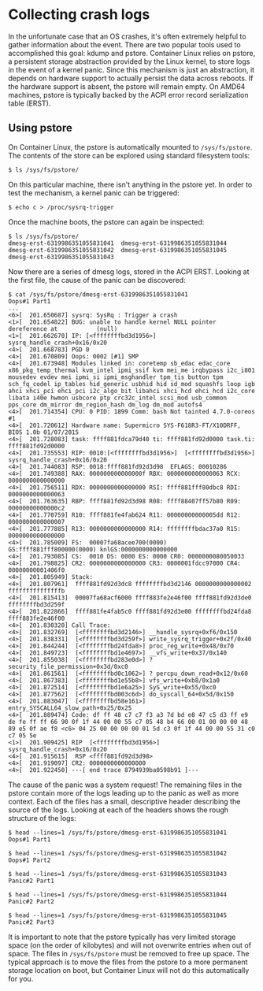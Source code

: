 # Collecting crash logs

In the unfortunate case that an OS crashes, it's often extremely helpful to gather information about the event. There are two popular tools used to accomplished this goal: kdump and pstore. Container Linux relies on pstore, a persistent storage abstraction provided by the Linux kernel, to store logs in the event of a kernel panic. Since this mechanism is just an abstraction, it depends on hardware support to actually persist the data across reboots. If the hardware support is absent, the pstore will remain empty. On AMD64 machines, pstore is typically backed by the ACPI error record serialization table (ERST).

## Using pstore

On Container Linux, the pstore is automatically mounted to `/sys/fs/pstore`. The contents of the store can be explored using standard filesystem tools:

```
$ ls /sys/fs/pstore/
```

On this particular machine, there isn't anything in the pstore yet. In order to test the mechanism, a kernel panic can be triggered:

```
$ echo c > /proc/sysrq-trigger
```

Once the machine boots, the pstore can again be inspected:

```
$ ls /sys/fs/pstore/
dmesg-erst-6319986351055831041  dmesg-erst-6319986351055831044
dmesg-erst-6319986351055831042  dmesg-erst-6319986351055831045
dmesg-erst-6319986351055831043
```

Now there are a series of dmesg logs, stored in the ACPI ERST. Looking at the first file, the cause of the panic can be discovered:

```
$ cat /sys/fs/pstore/dmesg-erst-6319986351055831041
Oops#1 Part1
...
<6>[  201.650687] sysrq: SysRq : Trigger a crash
<1>[  201.654822] BUG: unable to handle kernel NULL pointer dereference at           (null)
<1>[  201.662670] IP: [<ffffffffbd3d1956>] sysrq_handle_crash+0x16/0x20
<4>[  201.668783] PGD 0 
<4>[  201.670809] Oops: 0002 [#1] SMP
<4>[  201.673948] Modules linked in: coretemp sb_edac edac_core x86_pkg_temp_thermal kvm_intel ipmi_ssif kvm mei_me irqbypass i2c_i801 mousedev evdev mei ipmi_si ipmi_msghandler tpm_tis button tpm sch_fq_codel ip_tables hid_generic usbhid hid sd_mod squashfs loop igb ahci xhci_pci ehci_pci i2c_algo_bit libahci xhci_hcd ehci_hcd i2c_core libata i40e hwmon usbcore ptp crc32c_intel scsi_mod usb_common pps_core dm_mirror dm_region_hash dm_log dm_mod autofs4
<4>[  201.714354] CPU: 0 PID: 1899 Comm: bash Not tainted 4.7.0-coreos #1
<4>[  201.720612] Hardware name: Supermicro SYS-F618R3-FT/X10DRFF, BIOS 1.0b 01/07/2015
<4>[  201.728083] task: ffff881fdca79d40 ti: ffff881fd92d0000 task.ti: ffff881fd92d0000
<4>[  201.735553] RIP: 0010:[<ffffffffbd3d1956>]  [<ffffffffbd3d1956>] sysrq_handle_crash+0x16/0x20
<4>[  201.744083] RSP: 0018:ffff881fd92d3d98  EFLAGS: 00010286
<4>[  201.749388] RAX: 000000000000000f RBX: 0000000000000063 RCX: 0000000000000000
<4>[  201.756511] RDX: 0000000000000000 RSI: ffff881fff80dbc8 RDI: 0000000000000063
<4>[  201.763635] RBP: ffff881fd92d3d98 R08: ffff88407ff57b80 R09: 00000000000000c2
<4>[  201.770759] R10: ffff881fe4fab624 R11: 00000000000005dd R12: 0000000000000007
<4>[  201.777885] R13: 0000000000000000 R14: ffffffffbdac37a0 R15: 0000000000000000
<4>[  201.785009] FS:  00007fa68acee700(0000) GS:ffff881fff800000(0000) knlGS:0000000000000000
<4>[  201.793085] CS:  0010 DS: 0000 ES: 0000 CR0: 0000000080050033
<4>[  201.798825] CR2: 0000000000000000 CR3: 0000001fdcc97000 CR4: 00000000001406f0
<4>[  201.805949] Stack:
<4>[  201.807961]  ffff881fd92d3dc8 ffffffffbd3d2146 0000000000000002 fffffffffffffffb
<4>[  201.815413]  00007fa68acf6000 ffff883fe2e46f00 ffff881fd92d3de0 ffffffffbd3d259f
<4>[  201.822866]  ffff881fe4fab5c0 ffff881fd92d3e00 ffffffffbd24fda8 ffff883fe2e46f00
<4>[  201.830320] Call Trace:
<4>[  201.832769]  [<ffffffffbd3d2146>] __handle_sysrq+0xf6/0x150
<4>[  201.838331]  [<ffffffffbd3d259f>] write_sysrq_trigger+0x2f/0x40
<4>[  201.844244]  [<ffffffffbd24fda8>] proc_reg_write+0x48/0x70
<4>[  201.849723]  [<ffffffffbd1e4697>] __vfs_write+0x37/0x140
<4>[  201.855038]  [<ffffffffbd283e0d>] ? security_file_permission+0x3d/0xc0
<4>[  201.861561]  [<ffffffffbd0c1062>] ? percpu_down_read+0x12/0x60
<4>[  201.867383]  [<ffffffffbd1e55b8>] vfs_write+0xb8/0x1a0
<4>[  201.872514]  [<ffffffffbd1e6a25>] SyS_write+0x55/0xc0
<4>[  201.877562]  [<ffffffffbd003c6d>] do_syscall_64+0x5d/0x150
<4>[  201.883047]  [<ffffffffbd58e161>] entry_SYSCALL64_slow_path+0x25/0x25
<4>[  201.889474] Code: df ff 48 c7 c7 f3 a3 7d bd e8 47 c5 d3 ff e9 de fe ff ff 66 90 0f 1f 44 00 00 55 c7 05 48 b4 66 00 01 00 00 00 48 89 e5 0f ae f8 <c6> 04 25 00 00 00 00 01 5d c3 0f 1f 44 00 00 55 31 c0 c7 05 5e 
<1>[  201.909425] RIP  [<ffffffffbd3d1956>] sysrq_handle_crash+0x16/0x20
<4>[  201.915615]  RSP <ffff881fd92d3d98>
<4>[  201.919097] CR2: 0000000000000000
<4>[  201.922450] ---[ end trace 8794939ba0598b91 ]---
```

The cause of the panic was a system request! The remaining files in the pstore contain more of the logs leading up to the panic as well as more context. Each of the files has a small, descriptive header describing the source of the logs. Looking at each of the headers shows the rough structure of the logs:

```
$ head --lines=1 /sys/fs/pstore/dmesg-erst-6319986351055831041
Oops#1 Part1

$ head --lines=1 /sys/fs/pstore/dmesg-erst-6319986351055831042
Oops#1 Part2

$ head --lines=1 /sys/fs/pstore/dmesg-erst-6319986351055831043
Panic#2 Part1

$ head --lines=1 /sys/fs/pstore/dmesg-erst-6319986351055831044
Panic#2 Part2

$ head --lines=1 /sys/fs/pstore/dmesg-erst-6319986351055831045
Panic#2 Part3
```

It is important to note that the pstore typically has very limited storage space (on the order of kilobytes) and will not overwrite entries when out of space. The files in `/sys/fs/pstore` must be removed to free up space. The typical approach is to move the files from the pstore to a more permanent storage location on boot, but Container Linux will not do this automatically for you.
